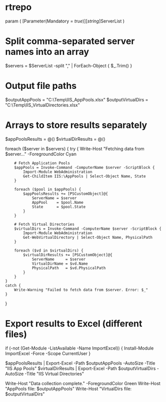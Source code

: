 rtrepo
======



param (
    [Parameter(Mandatory = $true)]
    [string]$ServerList
)

# Split comma-separated server names into an array
$servers = $ServerList -split "," | ForEach-Object { $_.Trim() }

# Output file paths
$outputAppPools = "C:\Temp\IIS_AppPools.xlsx"
$outputVirtualDirs = "C:\Temp\IIS_VirtualDirectories.xlsx"

# Arrays to store results separately
$appPoolsResults = @()
$virtualDirResults = @()

foreach ($server in $servers) {
    try {
        Write-Host "Fetching data from $server..." -ForegroundColor Cyan
        
        # Fetch Application Pools
        $appPools = Invoke-Command -ComputerName $server -ScriptBlock {
            Import-Module WebAdministration
            Get-ChildItem IIS:\AppPools | Select-Object Name, State
        }

        foreach ($pool in $appPools) {
            $appPoolsResults += [PSCustomObject]@{
                ServerName = $server
                AppPool    = $pool.Name
                State      = $pool.State
            }
        }

        # Fetch Virtual Directories
        $virtualDirs = Invoke-Command -ComputerName $server -ScriptBlock {
            Import-Module WebAdministration
            Get-WebVirtualDirectory | Select-Object Name, PhysicalPath
        }

        foreach ($vd in $virtualDirs) {
            $virtualDirResults += [PSCustomObject]@{
                ServerName     = $server
                VirtualDirName = $vd.Name
                PhysicalPath   = $vd.PhysicalPath
            }
        }
    }
    catch {
        Write-Warning "Failed to fetch data from $server. Error: $_"
    }
}

# Export results to Excel (different files)
if (-not (Get-Module -ListAvailable -Name ImportExcel)) {
    Install-Module ImportExcel -Force -Scope CurrentUser
}

$appPoolsResults | Export-Excel -Path $outputAppPools -AutoSize -Title "IIS App Pools"
$virtualDirResults | Export-Excel -Path $outputVirtualDirs -AutoSize -Title "IIS Virtual Directories"

Write-Host "Data collection complete." -ForegroundColor Green
Write-Host "AppPools file: $outputAppPools"
Write-Host "VirtualDirs file: $outputVirtualDirs"